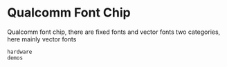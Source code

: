 # Qualcomm Font Chip

Qualcomm font chip, there are fixed fonts and vector fonts two categories, here mainly vector fonts

```{toctree}
hardware
demos
```
